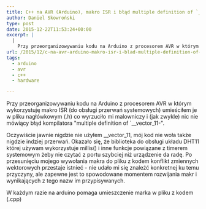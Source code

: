 ```yaml
---
title: C++ na AVR (Arduino), makro ISR i błąd multiple definition of `__vector_XYZ’
author: Daniel Skowroński
type: post
date: 2015-12-22T11:53:24+00:00
excerpt: |
  |
    Przy przeorganizowywaniu kodu na Arduino z procesorem AVR w którym wykorzystuję makro ISR (do obsługi przerwań systemowych) umieściłem je w pliku nagłówkowym (.h) co wyrzuciło mi malowniczy i (jak zwykle) nic nie mówiący błąd kompilatora "multiple definition of `__vector_11'".
url: /2015/12/c-na-avr-arduino-makro-isr-i-blad-multiple-definition-of-__vector_xyz/
tags:
  - arduino
  - avr
  - c++
  - hardware

---
```

Przy przeorganizowywaniu kodu na Arduino z procesorem AVR w którym wykorzystuję makro ISR (do obsługi przerwań systemowych) umieściłem je w pliku nagłówkowym (.h) co wyrzuciło mi malowniczy i (jak zwykle) nic nie mówiący błąd kompilatora "multiple definition of \`_\_vector\_11-". 

Oczywiście jawnie nigdzie nie użyłem _\_vector\_11, mój kod nie woła także nigdzie indziej przerwań. Okazało się, że biblioteka do obsługi układu DHT11 której używam wykorzystuje millis() i inne funkcje powiązane z timerem systemowym żeby nie czytać z portu szybciej niż urządzenie da radę. Po przesunięciu mojego wywołania makra do pliku z kodem konflikt zmiennych wektorowych przestaje istnieć - nie udało mi się znaleźć konkretnej ku temu przyczyny, ale zapewne jest to spowodowane momentem rozwijania makr i wynikających z tego nazw im przypisywanych.

W każdym razie na arduino pomaga umieszczenie marka w pliku z kodem (.cpp)